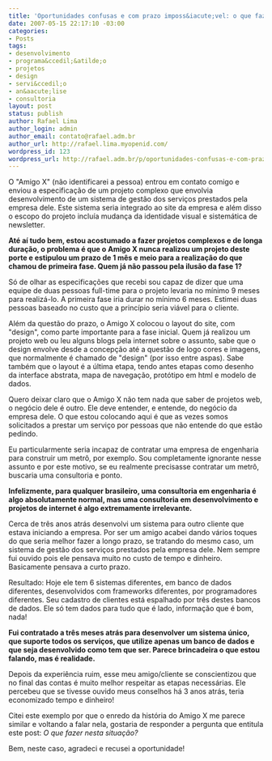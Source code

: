```yaml
---
title: 'Oportunidades confusas e com prazo imposs&iacute;vel: o que fazer?'
date: 2007-05-15 22:17:10 -03:00
categories:
- Posts
tags:
- desenvolvimento
- programa&ccedil;&atilde;o
- projetos
- design
- servi&ccedil;o
- an&aacute;lise
- consultoria
layout: post
status: publish
author: Rafael Lima
author_login: admin
author_email: contato@rafael.adm.br
author_url: http://rafael.lima.myopenid.com/
wordpress_id: 123
wordpress_url: http://rafael.adm.br/p/oportunidades-confusas-e-com-prazo-impossivel-o-que-fazer/
---
```


O "Amigo X" (n&atilde;o identificarei a pessoa) entrou em contato comigo e enviou a especifica&ccedil;&atilde;o de um projeto complexo que envolvia desenvolvimento de um sistema de gest&atilde;o dos servi&ccedil;os prestados pela empresa dele. Este sistema seria integrado ao site da empresa e al&eacute;m disso o escopo do projeto inclu&iacute;a mudan&ccedil;a da identidade visual e sistem&aacute;tica de newsletter.

<strong>At&eacute; a&iacute; tudo bem, estou acostumado a fazer projetos complexos e de longa dura&ccedil;&atilde;o, o problema &eacute; que o Amigo X nunca realizou um projeto deste porte e estipulou um prazo de 1 m&ecirc;s e meio para a realiza&ccedil;&atilde;o do que chamou de primeira fase. Quem j&aacute; n&atilde;o passou pela ilus&atilde;o da fase 1?
</strong>

S&oacute; de olhar as especifica&ccedil;&otilde;es que recebi sou capaz de dizer que uma equipe de duas pessoas full-time para o projeto levaria no m&iacute;nimo 9 meses para realiz&aacute;-lo. A primeira fase iria durar no m&iacute;nimo 6 meses. Estimei duas pessoas baseado no custo que a princ&iacute;pio seria vi&aacute;vel para o cliente.

Al&eacute;m da quest&atilde;o do prazo, o Amigo X colocou o layout do site, com "design", como parte importante para a fase inicial. Quem j&aacute; realizou um projeto web ou leu alguns blogs pela internet sobre o assunto, sabe que o design envolve desde a concep&ccedil;&atilde;o at&eacute; a quest&atilde;o de logo cores e imagens, que normalmente &eacute; chamado de "design" (por isso entre aspas). Sabe tamb&eacute;m que o layout &eacute; a &uacute;ltima etapa, tendo antes etapas como desenho da interface abstrata, mapa de navega&ccedil;&atilde;o, prot&oacute;tipo em html e modelo de dados.

Quero deixar claro que o Amigo X n&atilde;o tem nada que saber de projetos web, o neg&oacute;cio dele &eacute; outro.  Ele deve entender, e entende, do neg&oacute;cio da empresa dele. O que estou colocando aqui &eacute; que as vezes somos solicitados a prestar um servi&ccedil;o por pessoas que n&atilde;o entende do que est&atilde;o pedindo.

Eu particularmente seria incapaz de contratar uma empresa de engenharia para construir um metr&ocirc;, por exemplo. Sou completamente ignorante nesse assunto e por este motivo, se eu realmente precisasse contratar um metr&ocirc;, buscaria uma consultoria e ponto.

<strong>Infelizmente, para qualquer brasileiro, uma consultoria em engenharia &eacute; algo absolutamente normal, mas uma consultoria em desenvolvimento e projetos de internet &eacute; algo extremamente irrelevante.</strong>

Cerca de tr&ecirc;s anos atr&aacute;s desenvolvi um sistema para outro cliente que estava iniciando a empresa. Por ser um amigo acabei dando v&aacute;rios toques do que seria melhor fazer a longo prazo, se tratando do mesmo caso, um sistema de gest&atilde;o dos servi&ccedil;os prestados pela empresa dele. Nem sempre fui ouvido pois ele pensava muito no custo de tempo e dinheiro. Basicamente pensava a curto prazo.

Resultado: Hoje ele tem 6 sistemas diferentes, em banco de dados diferentes, desenvolvidos com frameworks diferentes, por programadores diferentes. Seu cadastro de clientes est&aacute; espalhado por tr&ecirc;s destes bancos de dados. Ele s&oacute; tem dados para tudo que &eacute; lado, informa&ccedil;&atilde;o que &eacute; bom, nada!

<strong>Fui contratado a tr&ecirc;s meses atr&aacute;s para desenvolver um sistema &uacute;nico, que suporte todos os servi&ccedil;os, que utilize apenas um banco de dados e que seja desenvolvido como tem que ser. Parece brincadeira o que estou falando, mas &eacute; realidade.</strong>

Depois da experi&ecirc;ncia ruim, esse meu amigo/cliente se conscientizou que no final das contas &eacute; muito melhor respeitar as etapas necess&aacute;rias. Ele percebeu que se tivesse ouvido meus conselhos h&aacute; 3 anos atr&aacute;s, teria economizado tempo e dinheiro!

Citei este exemplo por que o enredo da hist&oacute;ria do Amigo X me parece similar e voltando a falar nela, gostaria de responder a pergunta que entitula este post: <em>O que fazer nesta situa&ccedil;&atilde;o?</em>

Bem, neste caso, agradeci e recusei a oportunidade!
